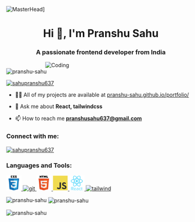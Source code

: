 ![MasterHead](https://camo.githubusercontent.com/48ec00ed4c84e771db4a1db90b56352923a8d644452a32b434d68e97006c9337/68747470733a2f2f63686b736b696c6c732e636f6d2f77702d636f6e74656e742f75706c6f6164732f323032302f30342f504e432d416e696d617465642d42616e6e6572732e676966)]
<h1 align="center">Hi 👋, I'm Pranshu Sahu</h1>
<h3 align="center">A passionate frontend developer from India</h3>
<img align="right" alt="Coding" width="400" src="https://cdn.dribbble.com/users/1162077/screenshots/3848914/programmer.gif">

<p align="left"> <img src="https://komarev.com/ghpvc/?username=pranshu-sahu&label=Profile%20views&color=0e75b6&style=flat" alt="pranshu-sahu" /> </p>

<p align="left"> <a href="https://twitter.com/sahupranshu637" target="blank"><img src="https://img.shields.io/twitter/follow/sahupranshu637?logo=twitter&style=for-the-badge" alt="sahupranshu637" /></a> </p>

- 👨‍💻 All of my projects are available at [pranshu-sahu.github.io/portfolio/](pranshu-sahu.github.io/portfolio/)

- 💬 Ask me about **React, tailwindcss**

- 📫 How to reach me **pranshusahu637@gmail.com**

<h3 align="left">Connect with me:</h3>
<p align="left">
<a href="https://twitter.com/sahupranshu637" target="blank"><img align="center" src="https://raw.githubusercontent.com/rahuldkjain/github-profile-readme-generator/master/src/images/icons/Social/twitter.svg" alt="sahupranshu637" height="30" width="40" /></a>
</p>

<h3 align="left">Languages and Tools:</h3>
<p align="left"> <a href="https://www.w3schools.com/css/" target="_blank" rel="noreferrer"> <img src="https://raw.githubusercontent.com/devicons/devicon/master/icons/css3/css3-original-wordmark.svg" alt="css3" width="40" height="40"/> </a> <a href="https://git-scm.com/" target="_blank" rel="noreferrer"> <img src="https://www.vectorlogo.zone/logos/git-scm/git-scm-icon.svg" alt="git" width="40" height="40"/> </a> <a href="https://www.w3.org/html/" target="_blank" rel="noreferrer"> <img src="https://raw.githubusercontent.com/devicons/devicon/master/icons/html5/html5-original-wordmark.svg" alt="html5" width="40" height="40"/> </a> <a href="https://developer.mozilla.org/en-US/docs/Web/JavaScript" target="_blank" rel="noreferrer"> <img src="https://raw.githubusercontent.com/devicons/devicon/master/icons/javascript/javascript-original.svg" alt="javascript" width="40" height="40"/> </a> <a href="https://reactjs.org/" target="_blank" rel="noreferrer"> <img src="https://raw.githubusercontent.com/devicons/devicon/master/icons/react/react-original-wordmark.svg" alt="react" width="40" height="40"/> </a> <a href="https://tailwindcss.com/" target="_blank" rel="noreferrer"> <img src="https://www.vectorlogo.zone/logos/tailwindcss/tailwindcss-icon.svg" alt="tailwind" width="40" height="40"/> </a> </p>

<p><img align="left" src="https://github-readme-stats.vercel.app/api/top-langs?username=pranshu-sahu&show_icons=true&locale=en&layout=compact" alt="pranshu-sahu" /></p>

<p>&nbsp;<img align="center" src="https://github-readme-stats.vercel.app/api?username=pranshu-sahu&show_icons=true&locale=en" alt="pranshu-sahu" /></p>

<p><img align="center" src="https://github-readme-streak-stats.herokuapp.com/?user=pranshu-sahu&" alt="pranshu-sahu" /></p>

